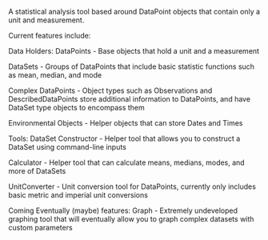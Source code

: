 A statistical analysis tool based around DataPoint objects that contain only a unit and measurement.


Current features include:

Data Holders:
  DataPoints - Base objects that hold a unit and a measurement

  DataSets - Groups of DataPoints that include basic statistic functions such as mean, median, and mode

  Complex DataPoints - Object types such as Observations and DescribedDataPoints store additional information to DataPoints, and have DataSet type objects to encompass them
  
  Environmental Objects - Helper objects that can store Dates and Times

Tools: 
  DataSet Constructor - Helper tool that allows you to construct a DataSet using command-line inputs

  Calculator - Helper tool that can calculate means, medians, modes, and more of DataSets

  UnitConverter - Unit conversion tool for DataPoints, currently only includes basic metric and imperial unit conversions


Coming Eventually (maybe) features:
  Graph - Extremely undeveloped graphing tool that will eventually allow you to graph complex datasets with custom parameters

